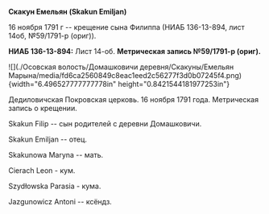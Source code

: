 **Скакун Емельян (Skakun Emiljan)**

16 ноября 1791 г -- крещение сына Филиппа (НИАБ 136-13-894, лист 14об,
№59/1791-р (ориг)).

**НИАБ 136-13-894:** Лист 14-об. **Метрическая запись №59/1791-р
(ориг).**

![](./Осовская волость/Домашковичи деревня/Скакуны/Емельян Марына/media/fd6ca2560849c8eac1eed2c56277f3d0b07245f4.png){width="6.496527777777778in"
height="0.8421544181977253in"}

Дедиловичская Покровская церковь. 16 ноября 1791 года. Метрическая
запись о крещении.

Skakun Filip -- сын родителей с деревни Домашковичи.

Skakun Emiljan -- отец.

Skakunowa Maryna -- мать.

Cierach Leon - кум.

Szydłowska Parasia - кума.

Jazgunowicz Antoni -- ксёндз.
